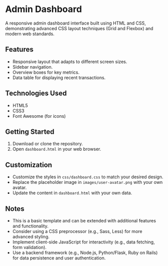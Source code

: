 # Admin Dashboard

A responsive admin dashboard interface built using HTML and CSS, demonstrating advanced CSS layout techniques (Grid and Flexbox) and modern web standards.

## Features

*   Responsive layout that adapts to different screen sizes.
*   Sidebar navigation.
*   Overview boxes for key metrics.
*   Data table for displaying recent transactions.

## Technologies Used

*   HTML5
*   CSS3
*   Font Awesome (for icons)

## Getting Started

1.  Download or clone the repository.
2.  Open `dashboard.html` in your web browser.

## Customization

*   Customize the styles in `css/dashboard.css` to match your desired design.
*   Replace the placeholder image in `images/user-avatar.png` with your own avatar.
*   Update the content in `dashboard.html` with your own data.

## Notes

*   This is a basic template and can be extended with additional features and functionality.
*   Consider using a CSS preprocessor (e.g., Sass, Less) for more advanced styling.
*   Implement client-side JavaScript for interactivity (e.g., data fetching, form validation).
*   Use a backend framework (e.g., Node.js, Python/Flask, Ruby on Rails) for data persistence and user authentication.